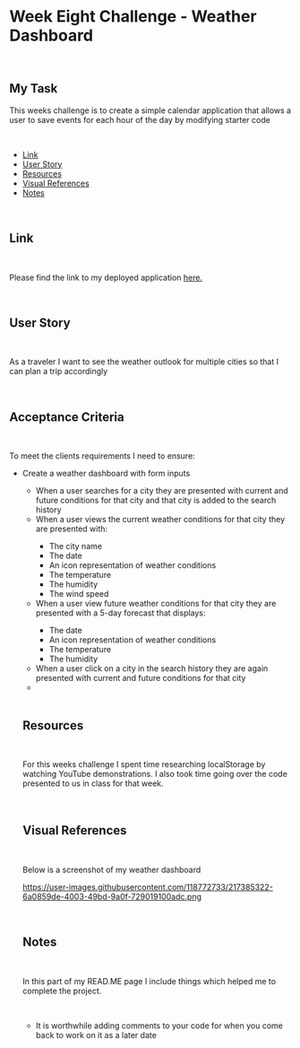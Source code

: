 # <h1>Week Eight Challenge - Weather Dashboard</h1>
  <br/>
 <h2>My Task</h2> 
   <p>This weeks challenge is to create a simple calendar application that allows a user to save events for each hour of the day by modifying starter code</p>
  
 <br/>
  <ul>
    <li><a href="https://github.com/tyrkgithub/API-Weather-Dashboard/blob/main/README.md#link">Link</a></li>
    <li><a href="https://github.com/tyrkgithub/API-Weather-Dashboard/blob/main/README.md#acceptance-criteria">User Story</a></li>
    <li><a href="https://github.com/tyrkgithub/API-Weather-Dashboard/blob/main/README.md#resources">Resources</a></li>
    <li><a href="https://github.com/tyrkgithub/API-Weather-Dashboard/blob/main/README.md#visual-references">Visual References</a></li>
    <li><a href="https://github.com/tyrkgithub/API-Weather-Dashboard/blob/main/README.md#notes">Notes</a></li>
  
  </ul>
  <br/>
  
 <h2>Link</h2>
  
  <br/>
  
  <p> Please find the link to my deployed application <a href="https://tyrkgithub.github.io/Weather-Dashboard/">here.</a> </p>
  
  <br/>
  
 <h2>User Story</h2>
  
  <br/>
  
  <p>As a traveler I want to see the weather outlook for multiple cities so that I can plan a trip accordingly

<br/>
  </p>
  
  <br/>
  
<h2>Acceptance Criteria</h2>

  <br/>
  
  <p>To meet the clients requirements I need to ensure:</p>
  
  <ul>
   <li>Create a weather dashboard with form inputs</li>
   <ul>
    <li>When a user searches for a city they are presented with current and future conditions for that city and that city is added to the search history</li>
    <li>When a user views the current weather conditions for that city they are presented with:</li>
     <ul>
      <li>The city name</li>
      <li>The date</li>
      <li>An icon representation of weather conditions</li>
      <li>The temperature</li>
      <li>The humidity</li>
      <li>The wind speed</li>
     </ul>
    <li>When a user view future weather conditions for that city they are presented with a 5-day forecast that displays:</li>
     <ul>
      <li>The date</li>
      <li>An icon representation of weather conditions</li>
      <li>The temperature</li>
      <li>The humidity</li>
     </ul>
    <li>When a user click on a city in the search history they are again presented with current and future conditions for that city<li>
  </ul>
  
  <br/>

<h2>Resources</h2>

  <br/>
 
  <p>For this weeks challenge I spent time researching localStorage by watching YouTube demonstrations. I also took time going over the code presented to us in class for that week.<br/>
 <br/>
  
  <br/>

 <h2>Visual References</h2>
 
  <br/>

  <p>Below is a screenshot of my weather dashboard</p> 
  
https://user-images.githubusercontent.com/118772733/217385322-6a0859de-4003-49bd-9a0f-729019100adc.png


  <br/>
   
 <h2>Notes</h2>
 

  <br/>
  
  <p>In this part of my READ.ME page I include things which helped me to complete the project.</p>
  
  <br/>
  
  <ul>
   <li>It is worthwhile adding comments to your code for when you come back to work on it as a later date</li>
 

   

